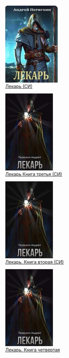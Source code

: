 ![](Лекарь%20(СИ).jpg)  
[Лекарь (СИ)](Лекарь%20(СИ).md)

![](Лекарь%20Книга%20третья%20(СИ).jpg)  
[Лекарь Книга третья (СИ)](Лекарь%20Книга%20третья%20(СИ).md)

![](Лекарь.%20Книга%20вторая%20(СИ).jpg)  
[Лекарь. Книга вторая (СИ)](Лекарь.%20Книга%20вторая%20(СИ).md)

![](Лекарь.%20Книга%20четвертая.jpg)  
[Лекарь. Книга четвертая](Лекарь.%20Книга%20четвертая.md)
